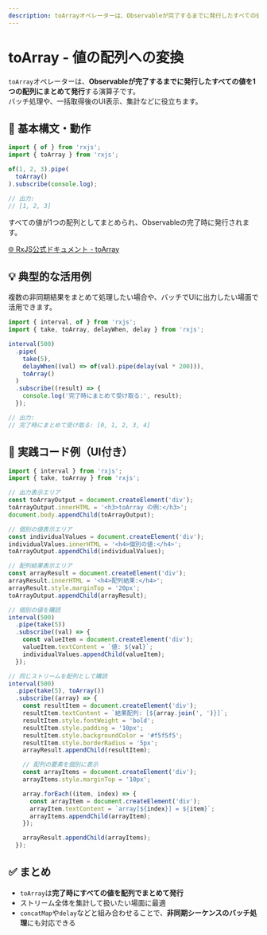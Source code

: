 ```yaml
---
description: toArrayオペレーターは、Observableが完了するまでに発行したすべての値を1つの配列としてまとめ、バッチ処理や集計表示に活用できます。
---
```


# toArray - 値の配列への変換

`toArray`オペレーターは、**Observableが完了するまでに発行したすべての値を1つの配列にまとめて発行**する演算子です。  
バッチ処理や、一括取得後のUI表示、集計などに役立ちます。


## 🔰 基本構文・動作

```ts
import { of } from 'rxjs';
import { toArray } from 'rxjs';

of(1, 2, 3).pipe(
  toArray()
).subscribe(console.log);

// 出力:
// [1, 2, 3]
```

すべての値が1つの配列としてまとめられ、Observableの完了時に発行されます。

[🌐 RxJS公式ドキュメント - toArray](https://rxjs.dev/api/index/function/toArray)

## 💡 典型的な活用例

複数の非同期結果をまとめて処理したい場合や、バッチでUIに出力したい場面で活用できます。

```ts
import { interval, of } from 'rxjs';
import { take, toArray, delayWhen, delay } from 'rxjs';

interval(500)
  .pipe(
    take(5),
    delayWhen((val) => of(val).pipe(delay(val * 200))),
    toArray()
  )
  .subscribe((result) => {
    console.log('完了時にまとめて受け取る:', result);
  });

// 出力:
// 完了時にまとめて受け取る: [0, 1, 2, 3, 4]
```


## 🧪 実践コード例（UI付き）

```ts
import { interval } from 'rxjs';
import { take, toArray } from 'rxjs';

// 出力表示エリア
const toArrayOutput = document.createElement('div');
toArrayOutput.innerHTML = '<h3>toArray の例:</h3>';
document.body.appendChild(toArrayOutput);

// 個別の値表示エリア
const individualValues = document.createElement('div');
individualValues.innerHTML = '<h4>個別の値:</h4>';
toArrayOutput.appendChild(individualValues);

// 配列結果表示エリア
const arrayResult = document.createElement('div');
arrayResult.innerHTML = '<h4>配列結果:</h4>';
arrayResult.style.marginTop = '20px';
toArrayOutput.appendChild(arrayResult);

// 個別の値を購読
interval(500)
  .pipe(take(5))
  .subscribe((val) => {
    const valueItem = document.createElement('div');
    valueItem.textContent = `値: ${val}`;
    individualValues.appendChild(valueItem);
  });

// 同じストリームを配列として購読
interval(500)
  .pipe(take(5), toArray())
  .subscribe((array) => {
    const resultItem = document.createElement('div');
    resultItem.textContent = `結果配列: [${array.join(', ')}]`;
    resultItem.style.fontWeight = 'bold';
    resultItem.style.padding = '10px';
    resultItem.style.backgroundColor = '#f5f5f5';
    resultItem.style.borderRadius = '5px';
    arrayResult.appendChild(resultItem);

    // 配列の要素を個別に表示
    const arrayItems = document.createElement('div');
    arrayItems.style.marginTop = '10px';

    array.forEach((item, index) => {
      const arrayItem = document.createElement('div');
      arrayItem.textContent = `array[${index}] = ${item}`;
      arrayItems.appendChild(arrayItem);
    });

    arrayResult.appendChild(arrayItems);
  });
```


## ✅ まとめ

- `toArray`は**完了時にすべての値を配列でまとめて発行**
- ストリーム全体を集計して扱いたい場面に最適
- `concatMap`や`delay`などと組み合わせることで、**非同期シーケンスのバッチ処理**にも対応できる
